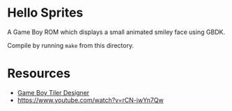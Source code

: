 # Hello Sprites
A Game Boy ROM which displays a small animated smiley face using GBDK.

Compile by running `make` from this directory.

<!--![Screenshot](screenshot.png "Screenshot")-->

# Resources
* [Game Boy Tiler Designer](http://www.devrs.com/gb/hmgd/gbtd.html)
* https://www.youtube.com/watch?v=rCN-jwYn7Qw